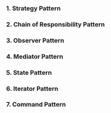 ### 1. Strategy Pattern
### 2. Chain of Responsibility Pattern
### 3. Observer Pattern
### 4. Mediator Pattern
### 5. State Pattern
### 6. Iterator Pattern
### 7. Command Pattern